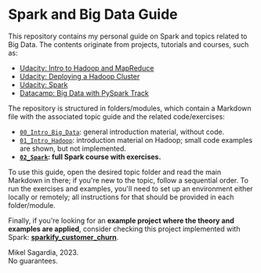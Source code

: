 # Spark and Big Data Guide

This repository contains my personal guide on Spark and topics related to Big Data. The contents originate from projects, tutorials and courses, such as:

- [Udacity: Intro to Hadoop and MapReduce](https://www.udacity.com/course/intro-to-hadoop-and-mapreduce--ud617)
- [Udacity: Deploying a Hadoop Cluster](https://www.udacity.com/course/deploying-a-hadoop-cluster--ud1000)
- [Udacity: Spark](https://www.udacity.com/course/learn-spark-at-udacity--ud2002)
- [Datacamp: Big Data with PySpark Track](https://app.datacamp.com/learn/skill-tracks/big-data-with-pyspark)

The repository is structured in folders/modules, which contain a Markdown file with the associated topic guide and the related code/exercises:

- [`00_Intro_Big_Data`](./00_Intro_Big_Data): general introduction material, without code.
- [`01_Intro_Hadoop`](./01_Intro_Hadoop): introduction material on Hadoop; small code examples are shown, but not implemented.
- **[`02_Spark`](./02_Spark): full Spark course with exercises.**
<!--
- [`03_More_Spark`](./03_More_Spark): additional topics.
-->

To use this guide, open the desired topic folder and read the main Markdown in there; if you're new to the topic, follow a sequential order. To run the exercises and examples, you'll need to set up an environment either locally or remotely; all instructions for that should be provided in each folder/module.

Finally, if you're looking for an **example project where the theory and examples are applied**, consider checking this project implemented with Spark: **[sparkify_customer_churn](https://github.com/mxagar/sparkify_customer_churn)**.

Mikel Sagardia, 2023.  
No guarantees.
